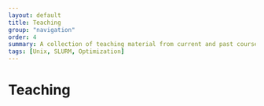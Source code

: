 ```yaml
---
layout: default
title: Teaching
group: "navigation"
order: 4
summary: A collection of teaching material from current and past courses.
tags: [Unix, SLURM, Optimization]
---
```


# Teaching

